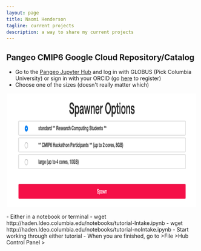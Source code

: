 ```yaml
---
layout: page
title: Naomi Henderson
tagline: current projects
description: a way to share my current projects
---
```


## Pangeo CMIP6 Google Cloud Repository/Catalog

- Go to the [Pangeo Jupyter Hub](https://ocean.pangeo.io) and log in with GLOBUS (Pick Columbia University) or sign in with your ORCID (go [here](https://orcid.org/register) to register)
- Choose one of the sizes (doesn't really matter which)
<p align="center"><img src="./assets/SpawnerOptions.png" width="500", height="300"></p>
- Either in a notebook or terminal 
    - wget http://haden.ldeo.columbia.edu/notebooks/tutorial-Intake.ipynb
    - wget http://haden.ldeo.columbia.edu/notebooks/tutorial-noIntake.ipynb
- Start working through either tutorial
- When you are finished, go to >File >Hub Control Panel > 

